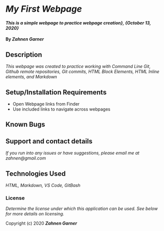 # _My First Webpage_

#### _This is a simple webpage to practice webpage creation}, {October 13, 2020}_

#### By _**Zahnen Garner**_

## Description

_This webpage was created to practice working with Command Line Git, Github remote repositories, Git commits, HTML Block Elements, HTML Inline elements, and Markdown_

## Setup/Installation Requirements

* Open Webpage links from Finder
* Use included links to navigate across webpages


## Known Bugs


## Support and contact details

_If you run into any issues or have suggestions, please email me at zahnen@gmail.com_

## Technologies Used

_HTML, Markdown, VS Code, GitBash_

### License

*Determine the license under which this application can be used.  See below for more details on licensing.*

Copyright (c) 2020 **_Zahnen Garner_**